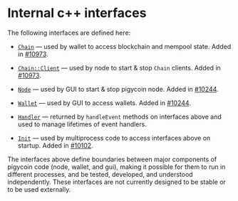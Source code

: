 # Internal c++ interfaces

The following interfaces are defined here:

* [`Chain`](chain.h) — used by wallet to access blockchain and mempool state. Added in [#10973](https://github.com/pigycoin/pigycoin/pull/10973).

* [`Chain::Client`](chain.h) — used by node to start & stop `Chain` clients. Added in [#10973](https://github.com/pigycoin/pigycoin/pull/10973).

* [`Node`](node.h) — used by GUI to start & stop pigycoin node. Added in [#10244](https://github.com/pigycoin/pigycoin/pull/10244).

* [`Wallet`](wallet.h) — used by GUI to access wallets. Added in [#10244](https://github.com/pigycoin/pigycoin/pull/10244).

* [`Handler`](handler.h) — returned by `handleEvent` methods on interfaces above and used to manage lifetimes of event handlers.

* [`Init`](init.h) — used by multiprocess code to access interfaces above on startup. Added in [#10102](https://github.com/pigycoin/pigycoin/pull/10102).

The interfaces above define boundaries between major components of pigycoin code (node, wallet, and gui), making it possible for them to run in different processes, and be tested, developed, and understood independently. These interfaces are not currently designed to be stable or to be used externally.
